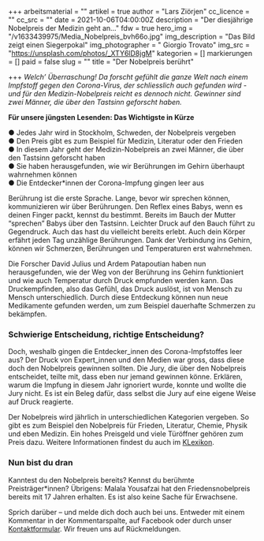 +++
arbeitsmaterial = ""
artikel = true
author = "Lars Ziörjen"
cc_licence = ""
cc_src = ""
date = 2021-10-06T04:00:00Z
description = "Der diesjährige Nobelpreis der Medizin geht an..."
fdw = true
hero_img = "/v1633439975/Media_Nobelpreis_bvh66o.jpg"
img_description = "Das Bild zeigt einen Siegerpokal"
img_photographer = " Giorgio Trovato"
img_src = "https://unsplash.com/photos/_XTY6lD8jgM"
kategorien = []
markierungen = []
paid = false
slug = ""
title = "Der Nobelpreis berührt"

+++
_Welch’ Überraschung! Da forscht gefühlt die ganze Welt nach einem Impfstoff gegen den Corona-Virus, der schliesslich auch gefunden wird - und für den Medizin-Nobelpreis reicht es dennoch nicht. Gewinner sind zwei Männer, die über den Tastsinn geforscht haben._

**Für unsere jüngsten Lesenden: Das Wichtigste in Kürze**

● Jedes Jahr wird in Stockholm, Schweden, der Nobelpreis vergeben  
● Den Preis gibt es zum Beispiel für Medizin, Literatur oder den Frieden  
● In diesem Jahr geht der Medizin-Nobelpreis an zwei Männer, die über den Tastsinn geforscht haben  
● Sie haben herausgefunden, wie wir Berührungen im Gehirn überhaupt wahrnehmen können  
● Die Entdecker*innen der Corona-Impfung gingen leer aus

Berührung ist die erste Sprache. Lange, bevor wir sprechen können, kommunizieren wir über Berührungen. Den Reflex eines Babys, wenn es deinen Finger packt, kennst du bestimmt. Bereits im Bauch der Mutter “sprechen” Babys über den Tastsinn. Leichter Druck auf den Bauch führt zu Gegendruck. Auch das hast du vielleicht bereits erlebt. Auch dein Körper erfährt jeden Tag unzählige Berührungen. Dank der Verbindung ins Gehirn, können wir Schmerzen, Berührungen und Temperaturen erst wahrnehmen.

Die Forscher David Julius und Ardem Patapoutian haben nun herausgefunden, wie der Weg von der Berührung ins Gehirn funktioniert und wie auch Temperatur durch Druck empfunden werden kann. Das Druckempfinden, also das Gefühl, das Druck auslöst, ist von Mensch zu Mensch unterschiedlich. Durch diese Entdeckung können nun neue Medikamente gefunden werden, um zum Beispiel dauerhafte Schmerzen zu bekämpfen.

### Schwierige Entscheidung, richtige Entscheidung?

Doch, weshalb gingen die Entdecker_innen des Corona-Impfstoffes leer aus? Der Druck von Expert_innen und den Medien war gross, dass diese doch den Nobelpreis gewinnen sollten. Die Jury, die über den Nobelpreis entscheidet, teilte mit, dass eben nur jemand gewinnen könne. Erklären, warum die Impfung in diesem Jahr ignoriert wurde, konnte und wollte die Jury nicht. Es ist ein Beleg dafür, dass selbst die Jury auf eine eigene Weise auf Druck reagierte.

Der Nobelpreis wird jährlich in unterschiedlichen Kategorien vergeben. So gibt es zum Beispiel den Nobelpreis für Frieden, Literatur, Chemie, Physik und eben Medizin. Ein hohes Preisgeld und viele Türöffner gehören zum Preis dazu. Weitere Informationen findest du auch im [KLexikon](https://klexikon.zum.de/wiki/Nobelpreis).

### Nun bist du dran

Kanntest du den Nobelpreis bereits? Kennst du berühmte Preisträger*innen? Übrigens: Malala Yousafzai hat den Friedensnobelpreis bereits mit 17 Jahren erhalten. Es ist also keine Sache für Erwachsene.

Sprich darüber – und melde dich doch auch bei uns. Entweder mit einem Kommentar in der Kommentarspalte, auf Facebook oder durch unser [Kontaktformular](https://www.chinderzytig.ch/kontakt/). Wir freuen uns auf Rückmeldungen.